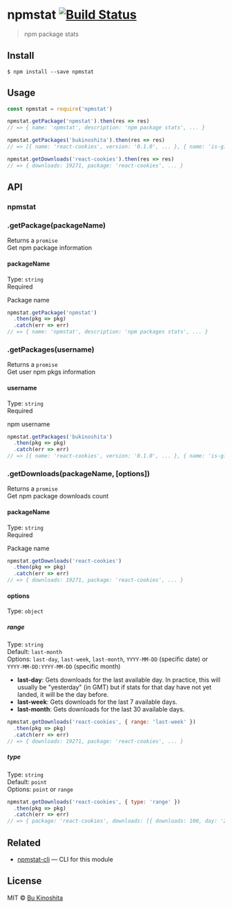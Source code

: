 # npmstat [![Build Status](https://travis-ci.org/bukinoshita/npmstat.svg?branch=master)](https://travis-ci.org/bukinoshita/npmstat)

> npm package stats


## Install

```
$ npm install --save npmstat
```


## Usage

```js
const npmstat = require('npmstat')

npmstat.getPackage('npmstat').then(res => res)
// => { name: 'npmstat', description: 'npm package stats', ... }

npmstat.getPackages('bukinoshita').then(res => res)
// => [{ name: 'react-cookies', version: '0.1.0', ... }, { name: 'is-github-repo', version: '0.2.0', ... }, ...]

npmstat.getDownloads('react-cookies').then(res => res)
// => { downloads: 19271, package: 'react-cookies', ... }
```


## API

### npmstat

### .getPackage(packageName)

Returns a `promise`<br/>
Get npm package information

#### packageName

Type: `string`<br/>
Required

Package name

```js
npmstat.getPackage('npmstat')
  .then(pkg => pkg)
  .catch(err => err)
// => { name: 'npmstat', description: 'npm packages stats', ... }
```

### .getPackages(username)

Returns a `promise`<br/>
Get user npm pkgs information

#### username

Type: `string`<br/>
Required

npm username

```js
npmstat.getPackages('bukinoshita')
  .then(pkg => pkg)
  .catch(err => err)
// => [{ name: 'react-cookies', version: '0.1.0', ... }, { name: 'is-github-repo', version: '0.2.0', ... }, ...]
```

### .getDownloads(packageName, [options])

Returns a `promise`<br/>
Get npm package downloads count

#### packageName

Type: `string`<br/>
Required

Package name

```js
npmstat.getDownloads('react-cookies')
  .then(pkg => pkg)
  .catch(err => err)
// => { downloads: 19271, package: 'react-cookies', ... }
```

#### options

Type: `object`<br/>

##### range

Type: `string`<br/>
Default: `last-month`<br/>
Options: `last-day`, `last-week`, `last-month`, `YYYY-MM-DD` (specific date) or `YYYY-MM-DD:YYYY-MM-DD` (specific month)

- **last-day**: Gets downloads for the last available day. In practice, this will usually be "yesterday" (in GMT) but if stats for that day have not yet landed, it will be the day before.
- **last-week**: Gets downloads for the last 7 available days.
- **last-month**: Gets downloads for the last 30 available days.

```js
npmstat.getDownloads('react-cookies', { range: 'last-week' })
  .then(pkg => pkg)
  .catch(err => err)
// => { downloads: 19271, package: 'react-cookies', ... }
```

##### type

Type: `string`<br/>
Default: `point`<br/>
Options: `point` or `range`

```js
npmstat.getDownloads('react-cookies', { type: 'range' })
  .then(pkg => pkg)
  .catch(err => err)
// => { package: 'react-cookies', downloads: [{ downloads: 100, day: '2017-06-8'}, ...], ... }
```


## Related

- [npmstat-cli](https://github.com/bukinoshita/npmstat-cli) — CLI for this module


## License

MIT © [Bu Kinoshita](https://bukinoshita.io)
